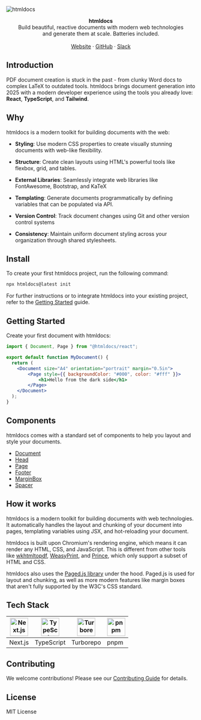 ![htmldocs](https://github.com/user-attachments/assets/6f8e8ef2-022d-4418-8e86-c9663587f92f)

<div align="center"><strong>htmldocs</strong></div>
<div align="center">Build beautiful, reactive documents with modern web technologies <br /> and generate them at scale. Batteries included.</div>
<br />
<div align="center">
<a href="https://htmldocs.com">Website</a> 
<span> · </span>
<a href="https://github.com/htmldocs-js/htmldocs">GitHub</a> 
<span> · </span>
<a href="https://join.slack.com/t/htmldocs/shared_invite/zt-29hw1bnmu-ShX6Jo1KNc_XeF~gFQJH_Q">Slack</a>
</div>

## Introduction
PDF document creation is stuck in the past - from clunky Word docs to complex LaTeX to outdated tools. htmldocs brings document generation into 2025 with a modern developer experience using the tools you already love: <b>React</b>, <b>TypeScript</b>, and <b>Tailwind</b>.

## Why

htmldocs is a modern toolkit for building documents with the web:

- **Styling**: Use modern CSS properties to create visually stunning documents with web-like flexibility.

- **Structure**: Create clean layouts using HTML's powerful tools like flexbox, grid, and tables.

- **External Libraries**: Seamlessly integrate web libraries like FontAwesome, Bootstrap, and KaTeX

- **Templating**: Generate documents programmatically by defining variables that can be populated via API.

- **Version Control**: Track document changes using Git and other version control systems

- **Consistency**: Maintain uniform document styling across your organization through shared stylesheets.

## Install

To create your first htmldocs project, run the following command:

```sh
npx htmldocs@latest init
```

For further instructions or to integrate htmldocs into your existing project, refer to the [Getting Started](https://docs.htmldocs.com/getting-started) guide.

## Getting Started

Create your first document with htmldocs:

```jsx
import { Document, Page } from "@htmldocs/react";

export default function MyDocument() {
  return (
    <Document size="A4" orientation="portrait" margin="0.5in">
        <Page style={{ backgroundColor: "#000", color: "#fff" }}>
            <h1>Hello from the dark side</h1>
        </Page>
    </Document>
  );
}
```

## Components

htmldocs comes with a standard set of components to help you layout and style your documents.

- [Document](https://docs.htmldocs.com/components/document)
- [Head](https://docs.htmldocs.com/components/head)
- [Page](https://docs.htmldocs.com/components/page)
- [Footer](https://docs.htmldocs.com/components/footer)
- [MarginBox](https://docs.htmldocs.com/components/margin-box)
- [Spacer](https://docs.htmldocs.com/components/spacer)

## How it works

htmldocs is a modern toolkit for building documents with web technologies. It automatically handles the layout and chunking of your document into pages, templating variables using JSX, and hot-reloading your document.

htmldocs is built upon Chromium's rendering engine, which means it can render any HTML, CSS, and JavaScript. This is different from other tools like [wkhtmltopdf](https://wkhtmltopdf.org/), [WeasyPrint](https://weasyprint.org/), and [Prince](https://www.princexml.com/), which only support a subset of HTML and CSS.

htmldocs also uses the [Paged.js library](https://pagedjs.org/) under the hood. Paged.js is used for layout and chunking, as well as more modern features like margin boxes that aren't fully supported by the W3C's CSS standard.

## Tech Stack

| <img src="https://nextjs.org/static/favicon/favicon-32x32.png" width="48px" height="48px" alt="Next.js"> | <img src="https://www.typescriptlang.org/favicon-32x32.png" width="48px" height="48px" alt="TypeScript"> | <img src="https://user-images.githubusercontent.com/4060187/196936123-f6e1db90-784d-4174-b774-92502b718836.png" width="48px" height="48px" alt="Turborepo"> | <img src="https://pnpm.io/img/favicon.png" width="48px" height="48px" alt="pnpm"> |
|--------------------------------------------------------------------------------------------------------|--------------------------------------------------------------------------------------------------------|--------------------------------------------------------------------------------------------------|---------------------------------------------------------------------------------|
| Next.js                                                                                                  | TypeScript                                                                                            | Turborepo                                                                                         | pnpm                                                                             |

## Contributing

We welcome contributions! Please see our [Contributing Guide](CONTRIBUTING.md) for details.

## License

MIT License
